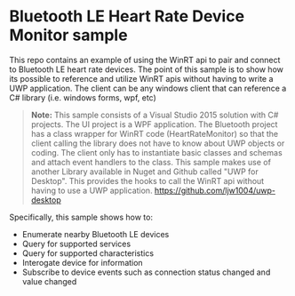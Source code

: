 # Bluetooth LE Heart Rate Device Monitor sample

This repo contains an example of using the WinRT api to pair and connect to Bluetooth LE heart rate devices. The point of 
this sample is to show how its possible to reference and utilize WinRT apis without having to write a UWP application. The
client can be any windows client that can reference a C# library (i.e. windows forms, wpf, etc)

> **Note:** This sample consists of a Visual Studio 2015 solution with C# projects.
> The UI project is a WPF application. 
> The Bluetooth project has a class wrapper for WinRT code (HeartRateMonitor) so that the client calling the library does not have to 
> know about UWP objects or coding. The client only has to instantiate basic classes and schemas and attach event handlers to
> the class. 
> This sample makes use of another Library available in Nuget and Github called "UWP for Desktop". This provides the hooks to call
> the WinRT api without having to use a UWP application. https://github.com/ljw1004/uwp-desktop

Specifically, this sample shows how to:

- Enumerate nearby Bluetooth LE devices
- Query for supported services
- Query for supported characteristics
- Interogate device for information
- Subscribe to device events such as connection status changed and value changed

